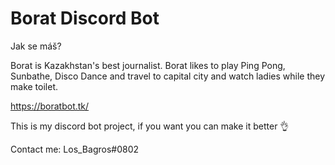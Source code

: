# Borat Discord Bot

Jak se máš? 

Borat is Kazakhstan's best journalist. Borat likes to play Ping Pong, Sunbathe, Disco Dance and travel to capital city and watch ladies while they make toilet.

https://boratbot.tk/


This is my discord bot project, if you want you can make it better 👌

Contact me: 
Los_Bagros#0802
